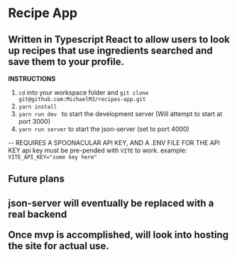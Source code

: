 <h1>Recipe App</h1> 
<h2>Written in Typescript React to allow users to look up recipes that use ingredients searched and save them to your profile.</h2>

<strong>INSTRUCTIONS</strong>
1. ```cd``` into your workspace folder and ```git clone git@github.com:MichaelM3/recipes-app.git```
2. ```yarn install```
3. ```yarn run dev ``` to start the development server (Will attempt to start at port 3000)
4. ```yarn run server``` to start the json-server (set to port 4000)


  -- REQUIRES A SPOONACULAR API KEY, AND A .ENV FILE FOR THE API KEY
  api key must be pre-pended with ```VITE``` to work.
  example: ```VITE_API_KEY="some key here"```



<h2>Future plans<h2>
<p>json-server will eventually be replaced with a real backend</p>
<p>Once mvp is accomplished, will look into hosting the site for actual use.</p>
